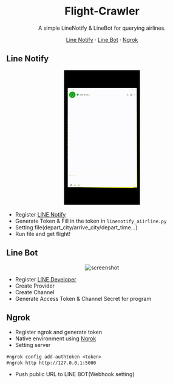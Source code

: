 <h1 align="center">
    Flight-Crawler
</h1>

<p align="center">
A simple LineNotify & LineBot for querying airlines.
</p>

<p align="center">
    <a href="#line-Notify">Line Notify</a>
    ·
    <a href="#line-bot">Line Bot</a>
    ·
    <a href="ngrok">Ngrok</a>
</p>

## Line Notify
<p align="center">
	<img src="https://github.com/Huang-ChunChieh/Flight-Crawler/blob/main/linenotify.gif" width="200" alt="screenshot">
</p>

- Register [LINE Notify](https://notify-bot.line.me/)
- Generate Token & Fill in the token in `linenotify_aiirline.py`
- Setting file(depart_city/arrive_city/depart_time...)
- Run file and get flight!

## Line Bot
<p align="center">
	<img src="https://github.com/kuanhaolin/Flight-Crawler/blob/main/linebot.gif" width="200" alt="screenshot">
</p>

- Register [LINE Developer](/https://developers.line.biz/zh-hant/)
- Create Provider
- Create Channel
- Generate Access Token & Channel Secret for program

## Ngrok
- Register ngrok and generate token
- Native environment using [Ngrok](/ngrok-v3-stable-windows-amd64.zip)
- Setting server
``` 
#ngrok config add-authtoken <token>
#ngrok http http://127.0.0.1:5000
``` 
- Push public URL to LINE BOT(Webhook setting)
